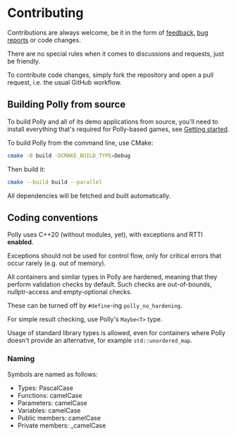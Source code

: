 # Contributing

Contributions are always welcome, be it in the form of [feedback](mailto:cem@dervis.de), [bug reports](https://github.com/cdervis/Polly2D/issues) or code changes.

There are no special rules when it comes to discussions and requests, just be friendly.

To contribute code changes, simply fork the repository and open a pull request, i.e. the usual GitHub workflow.

## Building Polly from source

To build Polly and all of its demo applications from source, you'll need to install everything that's required
for Polly-based games, see [Getting started](https://github.com/cdervis/Polly2D?tab=readme-ov-file#getting-started).

To build Polly from the command line, use CMake:

```sh
cmake -B build -DCMAKE_BUILD_TYPE=Debug
```

Then build it:

```sh
cmake --build build --parallel
```

All dependencies will be fetched and built automatically.

## Coding conventions

Polly uses C++20 (without modules, yet), with exceptions and RTTI **enabled**.

Exceptions should not be used for control flow, only for critical errors that occur rarely (e.g. out of memory).

All containers and similar types in Polly are hardened, meaning that they perform validation checks by default.
Such checks are out-of-bounds, nullptr-access and empty-optional checks.

These can be turned off by `#define`-ing `polly_no_hardening`.

For simple result checking, use Polly's `Maybe<T>` type.

Usage of standard library types is allowed, even for containers where Polly doesn't provide an alternative, for example `std::unordered_map`.

### Naming

Symbols are named as follows:
- Types: PascalCase
- Functions: camelCase
- Parameters: camelCase
- Variables: camelCase
- Public members: camelCase
- Private members: _camelCase

